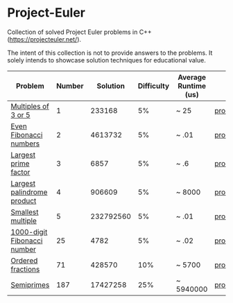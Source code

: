 # Project-Euler
Collection of solved Project Euler problems in C++ (https://projecteuler.net/).

The intent of this collection is not to provide answers to the problems. It solely intends to showcase solution techniques for educational value.

| Problem                                                            | Number | Solution  | Difficulty | Average Runtime (us) | Code                                                                                     |
|--------------------------------------------------------------------|--------|-----------|------------|----------------------|------------------------------------------------------------------------------------------|
| [Multiples of 3 or 5](https://projecteuler.net/problem=1)          | 1      | 233168    | 5%         | ~ 25                 | [problem1.h](https://github.com/cpratim/Project-Euler/blob/main/problems/problem1.h)     |
| [Even Fibonacci numbers](https://projecteuler.net/problem=2)       | 2      | 4613732   | 5%         | ~ .01                | [problem2.h](https://github.com/cpratim/Project-Euler/blob/main/problems/problem2.h)     |
| [Largest prime factor](https://projecteuler.net/problem=3)         | 3      | 6857      | 5%         | ~ .6                 | [problem3.h](https://github.com/cpratim/Project-Euler/blob/main/problems/problem3.h)     |
| [Largest palindrome product](https://projecteuler.net/problem=4)   | 4      | 906609    | 5%         | ~ 8000               | [problem4.h](https://github.com/cpratim/Project-Euler/blob/main/problems/problem4.h)     |
| [Smallest multiple](https://projecteuler.net/problem=5)            | 5      | 232792560 | 5%         | ~ .01                | [problem5.h](https://github.com/cpratim/Project-Euler/blob/main/problems/problem5.h)     |
| [1000-digit Fibonacci number](https://projecteuler.net/problem=25) | 25     | 4782      | 5%         | ~ .02                | [problem25.h](https://github.com/cpratim/Project-Euler/blob/main/problems/problem25.h)   |
| [Ordered fractions](https://projecteuler.net/problem=71)           | 71     | 428570    | 10%        | ~ 5700               | [problem71.h](https://github.com/cpratim/Project-Euler/blob/main/problems/problem71.h)   |
| [Semiprimes](https://projecteuler.net/problem=187)                 | 187    | 17427258  | 25%        | ~ 5940000            | [problem187.h](https://github.com/cpratim/Project-Euler/blob/main/problems/problem187.h) |
